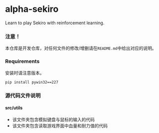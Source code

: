 # alpha-sekiro
Learn to play Sekiro with reinforcement learning.

### 注意！
本仓库是开发仓库，对任何文件的修改/增删请在`README.md`中给出对应的说明。

### Requirements
安装时请注意版本。
```bash
pip install pywin32==227
```

### 源代码文件说明
#### src/utils
- 该文件夹包含模拟键盘与鼠标的输入的代码
- 该文件夹包含读取游戏界面中血量和耐力值的代码